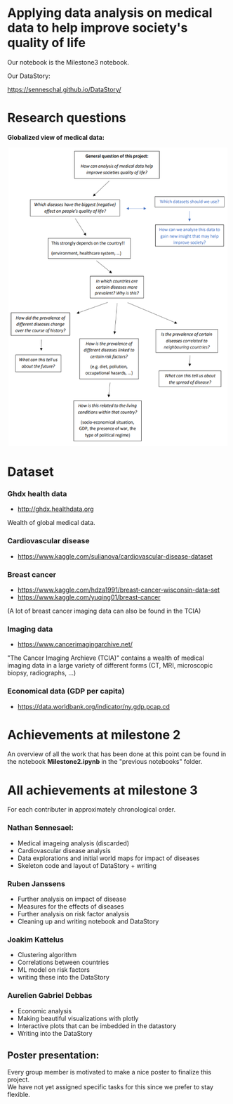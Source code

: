 # Applying data analysis on medical data to help improve society's quality of life

Our notebook is the Milestone3 notebook.

Our DataStory:

https://senneschal.github.io/DataStory/

# Research questions

**Globalized view of medical data:**

<p align="center">
<img src="https://github.com/Senneschal/Data_Science_Alliance/blob/master/Images/scheme.png" alt="alt text" width="500" height="680"></p>

# Dataset

### Ghdx health data 
* http://ghdx.healthdata.org

Wealth of global medical data.

### Cardiovascular disease
* https://www.kaggle.com/sulianova/cardiovascular-disease-dataset

### Breast cancer
* https://www.kaggle.com/hdza1991/breast-cancer-wisconsin-data-set
* https://www.kaggle.com/yuqing01/breast-cancer

(A lot of breast cancer imaging data can also be found in the TCIA)

### Imaging data
* https://www.cancerimagingarchive.net/

"The Cancer Imaging Archieve (TCIA)" contains a wealth of medical imaging data in a large variety of different forms (CT, MRI, microscopic biopsy, radiographs, ...)

### Economical data (GDP per capita) 

* https://data.worldbank.org/indicator/ny.gdp.pcap.cd


# Achievements at milestone 2
An overview of all the work that has been done at this point can be found in the notebook **Milestone2.ipynb** in the "previous notebooks" folder.

# All achievements at milestone 3

For each contributer in approximately chronological order.

### Nathan Sennesael:
* Medical imageing analysis (discarded)
* Cardiovascular disease analysis
* Data explorations and initial world maps for impact of diseases
* Skeleton code and layout of DataStory + writing

### Ruben Janssens
* Further analysis on impact of disease
* Measures for the effects of diseases
* Further analysis on risk factor analysis
* Cleaning up and writing notebook and DataStory

### Joakim Kattelus
* Clustering algorithm
* Correlations between countries
* ML model on risk factors
* writing these into the DataStory


### Aurelien Gabriel Debbas
* Economic analysis
* Making beautiful visualizations with plotly
* Interactive plots that can be imbedded in the datastory
* Writing into the DataStory

## Poster presentation:
Every group member is motivated to make a nice poster to finalize this project. <br>
We have not yet assigned specific tasks for this since we prefer to stay flexible.
